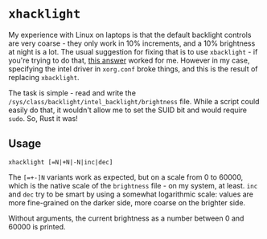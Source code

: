 # `xhacklight`

My experience with Linux on laptops is that the default backlight controls are very coarse -
they only work in 10% increments, and a 10% brightness at night is a lot.
The usual suggestion for fixing that is to use `xbacklight` - if you're trying to do that,
[this answer](https://askubuntu.com/a/1060843) worked for me.
However in my case, specifying the intel driver in `xorg.conf` broke things,
and this is the result of replacing `xbacklight`.

The task is simple - read and write the `/sys/class/backlight/intel_backlight/brightness` file.
While a script could easily do that, it wouldn't allow me to set the SUID bit and would require `sudo`. So, Rust it was!

## Usage

    xhacklight [=N|+N|-N|inc|dec]

The `[=+-]N` variants work as expected, but on a scale from 0 to 60000,
which is the native scale of the `brightness` file - on my system, at least.
`inc` and `dec` try to be smart by using a somewhat logarithmic scale:
values are more fine-grained on the darker side, more coarse on the brighter side.

Without arguments, the current brightness as a number between 0 and 60000 is printed.